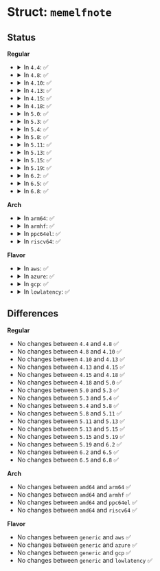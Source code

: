 # Struct: <code>memelfnote</code>

## Status
<b>Regular</b>
<ul>
<li>
<details>
<summary>In <code>4.4</code>: ✅</summary>

```c
struct memelfnote {
    const char *name;
    int type;
    unsigned int datasz;
    void *data;
};
```
</details>
</li>
<li>
<details>
<summary>In <code>4.8</code>: ✅</summary>

```c
struct memelfnote {
    const char *name;
    int type;
    unsigned int datasz;
    void *data;
};
```
</details>
</li>
<li>
<details>
<summary>In <code>4.10</code>: ✅</summary>

```c
struct memelfnote {
    const char *name;
    int type;
    unsigned int datasz;
    void *data;
};
```
</details>
</li>
<li>
<details>
<summary>In <code>4.13</code>: ✅</summary>

```c
struct memelfnote {
    const char *name;
    int type;
    unsigned int datasz;
    void *data;
};
```
</details>
</li>
<li>
<details>
<summary>In <code>4.15</code>: ✅</summary>

```c
struct memelfnote {
    const char *name;
    int type;
    unsigned int datasz;
    void *data;
};
```
</details>
</li>
<li>
<details>
<summary>In <code>4.18</code>: ✅</summary>

```c
struct memelfnote {
    const char *name;
    int type;
    unsigned int datasz;
    void *data;
};
```
</details>
</li>
<li>
<details>
<summary>In <code>5.0</code>: ✅</summary>

```c
struct memelfnote {
    const char *name;
    int type;
    unsigned int datasz;
    void *data;
};
```
</details>
</li>
<li>
<details>
<summary>In <code>5.3</code>: ✅</summary>

```c
struct memelfnote {
    const char *name;
    int type;
    unsigned int datasz;
    void *data;
};
```
</details>
</li>
<li>
<details>
<summary>In <code>5.4</code>: ✅</summary>

```c
struct memelfnote {
    const char *name;
    int type;
    unsigned int datasz;
    void *data;
};
```
</details>
</li>
<li>
<details>
<summary>In <code>5.8</code>: ✅</summary>

```c
struct memelfnote {
    const char *name;
    int type;
    unsigned int datasz;
    void *data;
};
```
</details>
</li>
<li>
<details>
<summary>In <code>5.11</code>: ✅</summary>

```c
struct memelfnote {
    const char *name;
    int type;
    unsigned int datasz;
    void *data;
};
```
</details>
</li>
<li>
<details>
<summary>In <code>5.13</code>: ✅</summary>

```c
struct memelfnote {
    const char *name;
    int type;
    unsigned int datasz;
    void *data;
};
```
</details>
</li>
<li>
<details>
<summary>In <code>5.15</code>: ✅</summary>

```c
struct memelfnote {
    const char *name;
    int type;
    unsigned int datasz;
    void *data;
};
```
</details>
</li>
<li>
<details>
<summary>In <code>5.19</code>: ✅</summary>

```c
struct memelfnote {
    const char *name;
    int type;
    unsigned int datasz;
    void *data;
};
```
</details>
</li>
<li>
<details>
<summary>In <code>6.2</code>: ✅</summary>

```c
struct memelfnote {
    const char *name;
    int type;
    unsigned int datasz;
    void *data;
};
```
</details>
</li>
<li>
<details>
<summary>In <code>6.5</code>: ✅</summary>

```c
struct memelfnote {
    const char *name;
    int type;
    unsigned int datasz;
    void *data;
};
```
</details>
</li>
<li>
<details>
<summary>In <code>6.8</code>: ✅</summary>

```c
struct memelfnote {
    const char *name;
    int type;
    unsigned int datasz;
    void *data;
};
```
</details>
</li>
</ul>
<b>Arch</b>
<ul>
<li>
<details>
<summary>In <code>arm64</code>: ✅</summary>

```c
struct memelfnote {
    const char *name;
    int type;
    unsigned int datasz;
    void *data;
};
```
</details>
</li>
<li>
<details>
<summary>In <code>armhf</code>: ✅</summary>

```c
struct memelfnote {
    const char *name;
    int type;
    unsigned int datasz;
    void *data;
};
```
</details>
</li>
<li>
<details>
<summary>In <code>ppc64el</code>: ✅</summary>

```c
struct memelfnote {
    const char *name;
    int type;
    unsigned int datasz;
    void *data;
};
```
</details>
</li>
<li>
<details>
<summary>In <code>riscv64</code>: ✅</summary>

```c
struct memelfnote {
    const char *name;
    int type;
    unsigned int datasz;
    void *data;
};
```
</details>
</li>
</ul>
<b>Flavor</b>
<ul>
<li>
<details>
<summary>In <code>aws</code>: ✅</summary>

```c
struct memelfnote {
    const char *name;
    int type;
    unsigned int datasz;
    void *data;
};
```
</details>
</li>
<li>
<details>
<summary>In <code>azure</code>: ✅</summary>

```c
struct memelfnote {
    const char *name;
    int type;
    unsigned int datasz;
    void *data;
};
```
</details>
</li>
<li>
<details>
<summary>In <code>gcp</code>: ✅</summary>

```c
struct memelfnote {
    const char *name;
    int type;
    unsigned int datasz;
    void *data;
};
```
</details>
</li>
<li>
<details>
<summary>In <code>lowlatency</code>: ✅</summary>

```c
struct memelfnote {
    const char *name;
    int type;
    unsigned int datasz;
    void *data;
};
```
</details>
</li>
</ul>

## Differences
<b>Regular</b>
<ul>
<li>
No changes between <code>4.4</code> and <code>4.8</code> ✅
</li>
<li>
No changes between <code>4.8</code> and <code>4.10</code> ✅
</li>
<li>
No changes between <code>4.10</code> and <code>4.13</code> ✅
</li>
<li>
No changes between <code>4.13</code> and <code>4.15</code> ✅
</li>
<li>
No changes between <code>4.15</code> and <code>4.18</code> ✅
</li>
<li>
No changes between <code>4.18</code> and <code>5.0</code> ✅
</li>
<li>
No changes between <code>5.0</code> and <code>5.3</code> ✅
</li>
<li>
No changes between <code>5.3</code> and <code>5.4</code> ✅
</li>
<li>
No changes between <code>5.4</code> and <code>5.8</code> ✅
</li>
<li>
No changes between <code>5.8</code> and <code>5.11</code> ✅
</li>
<li>
No changes between <code>5.11</code> and <code>5.13</code> ✅
</li>
<li>
No changes between <code>5.13</code> and <code>5.15</code> ✅
</li>
<li>
No changes between <code>5.15</code> and <code>5.19</code> ✅
</li>
<li>
No changes between <code>5.19</code> and <code>6.2</code> ✅
</li>
<li>
No changes between <code>6.2</code> and <code>6.5</code> ✅
</li>
<li>
No changes between <code>6.5</code> and <code>6.8</code> ✅
</li>
</ul>
<b>Arch</b>
<ul>
<li>
No changes between <code>amd64</code> and <code>arm64</code> ✅
</li>
<li>
No changes between <code>amd64</code> and <code>armhf</code> ✅
</li>
<li>
No changes between <code>amd64</code> and <code>ppc64el</code> ✅
</li>
<li>
No changes between <code>amd64</code> and <code>riscv64</code> ✅
</li>
</ul>
<b>Flavor</b>
<ul>
<li>
No changes between <code>generic</code> and <code>aws</code> ✅
</li>
<li>
No changes between <code>generic</code> and <code>azure</code> ✅
</li>
<li>
No changes between <code>generic</code> and <code>gcp</code> ✅
</li>
<li>
No changes between <code>generic</code> and <code>lowlatency</code> ✅
</li>
</ul>
